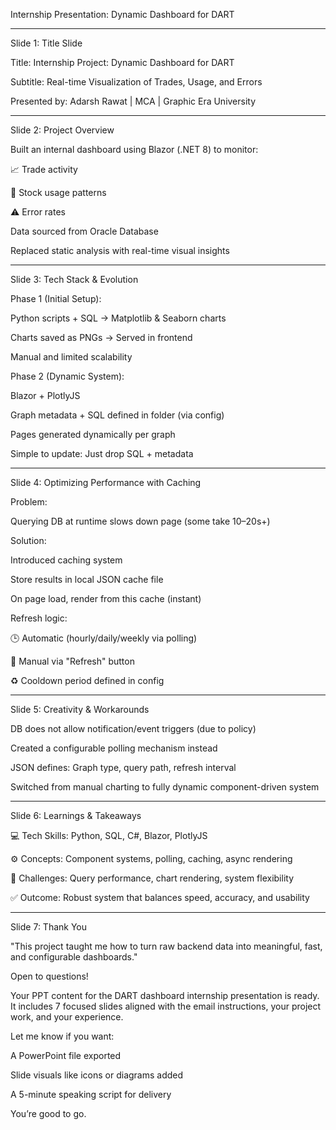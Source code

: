 Internship Presentation: Dynamic Dashboard for DART


---

Slide 1: Title Slide

Title: Internship Project: Dynamic Dashboard for DART

Subtitle: Real-time Visualization of Trades, Usage, and Errors

Presented by: Adarsh Rawat | MCA | Graphic Era University



---

Slide 2: Project Overview

Built an internal dashboard using Blazor (.NET 8) to monitor:

📈 Trade activity

🧾 Stock usage patterns

⚠️ Error rates


Data sourced from Oracle Database

Replaced static analysis with real-time visual insights



---

Slide 3: Tech Stack & Evolution

Phase 1 (Initial Setup):

Python scripts + SQL → Matplotlib & Seaborn charts

Charts saved as PNGs → Served in frontend

Manual and limited scalability


Phase 2 (Dynamic System):

Blazor + PlotlyJS

Graph metadata + SQL defined in folder (via config)

Pages generated dynamically per graph

Simple to update: Just drop SQL + metadata




---

Slide 4: Optimizing Performance with Caching

Problem:

Querying DB at runtime slows down page (some take 10–20s+)


Solution:

Introduced caching system

Store results in local JSON cache file

On page load, render from this cache (instant)

Refresh logic:

🕒 Automatic (hourly/daily/weekly via polling)

🔁 Manual via "Refresh" button

♻️ Cooldown period defined in config





---

Slide 5: Creativity & Workarounds

DB does not allow notification/event triggers (due to policy)

Created a configurable polling mechanism instead

JSON defines: Graph type, query path, refresh interval


Switched from manual charting to fully dynamic component-driven system



---

Slide 6: Learnings & Takeaways

💻 Tech Skills: Python, SQL, C#, Blazor, PlotlyJS

⚙️ Concepts: Component systems, polling, caching, async rendering

🚧 Challenges: Query performance, chart rendering, system flexibility

✅ Outcome: Robust system that balances speed, accuracy, and usability



---

Slide 7: Thank You

"This project taught me how to turn raw backend data into meaningful, fast, and configurable dashboards."

Open to questions!




Your PPT content for the DART dashboard internship presentation is ready. It includes 7 focused slides aligned with the email instructions, your project work, and your experience.

Let me know if you want:

A PowerPoint file exported

Slide visuals like icons or diagrams added

A 5-minute speaking script for delivery


You’re good to go.

